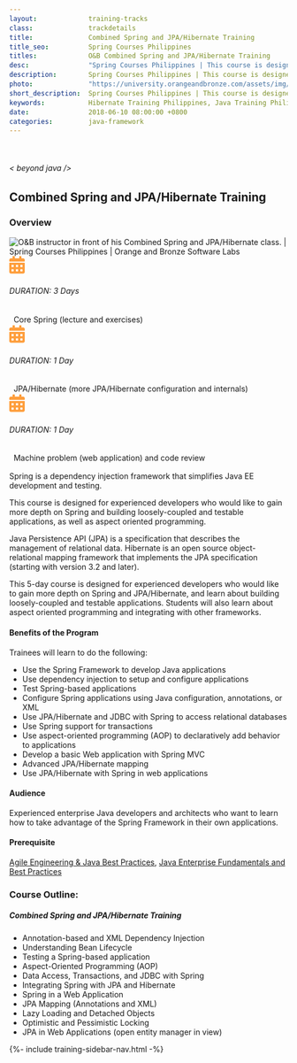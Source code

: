 ```yaml
---
layout:             training-tracks
class:              trackdetails
title:              Combined Spring and JPA/Hibernate Training
title_seo:          Spring Courses Philippines
titles:             O&B Combined Spring and JPA/Hibernate Training
desc:               "Spring Courses Philippines | This course is designed for experienced developers who would like to gain more depth on Spring and building loosely-coupled and testable applications, as well as aspect oriented programming."
description:        Spring Courses Philippines | This course is designed for experienced developers who would like to gain more depth on Spring and building loosely-coupled and testable applications, as well as aspect oriented programming.
photo:              "https://university.orangeandbronze.com/assets/img/CombinedSpringAndJPAHibernate-FBLinkPostPhoto.png"
short_description:  Spring Courses Philippines | This course is designed for experienced developers who would like to gain more depth on Spring and building loosely-coupled and testable applications, as well as aspect oriented programming.
keywords:           Hibernate Training Philippines, Java Training Philippines, JPA Training Philippines, Hibernate Training Classes, JPA/Hibernate Training Manila, JPA/Hibernate Training Makati
date:               2018-06-10 08:00:00 +0800
categories:         java-framework
---
```

<div class="section-content">
    <div class="container-fluid auto-1110">
        <div class="row">
            <div class="col">
                <div class="panel-content">
                    <div class="title-section">
                        <img src="{{ "assets/img/title-software.png" | relative_url }}" alt="">
                        <div class="title">
                            <h6>
                                < beyond java />
                            </h6>
                            <h2>Combined Spring and JPA/Hibernate Training</h2>
                        </div>
                    </div>
                    <div class="row" data-sticky-container>
                        <div class="track-panel">
                            <div class="track-content">
                                <section id="overview">
                                    <h3>Overview</h3>
                                    <img class="mb30 img-fluid" src="{{ "assets/img/CombinedSpringAndJPAHibernate-cover.png" | relative_url }}" alt="O&B instructor in front of his Combined Spring and JPA/Hibernate class. | Spring Courses Philippines | Orange and Bronze Software Labs">
                                    <div class="track-details">
                                        <div class="details mr40">
                                            <img src="/assets/img/ico-calendar.svg" alt="">
                                            <h6>DURATION: 3 Days</h6>&nbsp;
                                            <p style="display: inline-block; margin: 0; vertical-align: middle; line-height: 21px;">Core Spring (lecture and exercises)</p>
                                        </div>
                                    </div>
                                    <div class="track-details">
                                        <div class="details mr40">
                                            <img src="/assets/img/ico-calendar.svg" alt="">
                                            <h6>DURATION: 1 Day</h6>&nbsp;
                                            <p style="display: inline-block; margin: 0; vertical-align: middle; line-height: 21px;">JPA/Hibernate (more JPA/Hibernate configuration and internals)</p>
                                        </div>
                                    </div>
                                    <div class="track-details">
                                        <div class="details mr40">
                                            <img src="/assets/img/ico-calendar.svg" alt="">
                                            <h6>DURATION: 1 Day</h6>&nbsp;
                                            <p style="display: inline-block; margin: 0; vertical-align: middle; line-height: 21px;">Machine problem (web application) and code review</p>
                                        </div>
                                    </div>
                                    <p>Spring is a dependency injection framework that simplifies Java EE development and testing.</p>
                                    <p>This course is designed for experienced developers who would like to gain more depth on Spring and building loosely-coupled and testable applications, as well as aspect oriented programming.</p>
                                    <p>Java Persistence API (JPA) is a specification that describes the management of relational data. Hibernate is an open source object-relational mapping framework that implements the JPA specification (starting with version 3.2 and later).</p>
                                    <p>This 5-day course is designed for experienced developers who would like to gain more depth on Spring and JPA/Hibernate, and learn about building loosely-coupled and testable applications. Students will also learn about aspect oriented programming and integrating with other frameworks.</p>
                                    <h4>Benefits of the Program</h4>
                                    <p>Trainees will learn to do the following:</p>
                                    <ul>
                                    <li>Use the Spring Framework to develop Java applications</li>
                                    <li>Use dependency injection to setup and configure applications</li>
                                    <li>Test Spring-based applications</li>
                                    <li>Configure Spring applications using Java configuration, annotations, or XML</li>
                                    <li>Use JPA/Hibernate and JDBC with Spring to access relational databases</li>
                                    <li>Use Spring support for transactions</li>
                                    <li>Use aspect-oriented programming (AOP) to declaratively add behavior to applications</li>
                                    <li>Develop a basic Web application with Spring MVC</li>
                                    <li>Advanced JPA/Hibernate mapping</li>
                                    <li>Use JPA/Hibernate with Spring in web applications</li>
                                    </ul>
                                    <h4>Audience</h4>
                                    <p>Experienced enterprise Java developers and architects who want to learn how to take advantage of the Spring Framework in their own applications.</p>
                                    <h4>Prerequisite</h4>
                                    <p><a href="/java/agile-engineering/" target="_blank">Agile Engineering & Java Best Practices</a>, <a href="/java/java-enterprise/" target="_blank">Java Enterprise Fundamentals and Best Practices</a></p>
                                </section>
                                <section id="topic-outline">
                                    <h3>
                                        Course Outline:
                                    </h3>
                                    <h5 class="course-title">Combined Spring and JPA/Hibernate Training</h5>
                                    <ul class="course-outline">
                                    <li>Annotation-based and XML Dependency Injection</li>
                                    <li>Understanding Bean Lifecycle</li>
                                    <li>Testing a Spring-based application</li>
                                    <li>Aspect-Oriented Programming (AOP)</li>
                                    <li>Data Access, Transactions, and JDBC with Spring</li>
                                    <li>Integrating Spring with JPA and Hibernate</li>
                                    <li>Spring in a Web Application</li>
                                    <li>JPA Mapping (Annotations and XML)</li>
                                    <li>Lazy Loading and Detached Objects</li>
                                    <li>Optimistic and Pessimistic Locking</li>
                                    <li>JPA in Web Applications (open entity manager in view)</li>
                                    </ul>
                                </section>
                                <!-- <section id="topic-outline">
                                    <h3>
                                        Related Courses:
                                    </h3>
                                    <ul class="course-outline">
                                    <li><a href="/java-framework/spring-web/" target="_blank">Spring Web Training</a></li>
                                    <li><a href="/java-framework/enterprise-spring/" target="_blank">Enterprise Integration with Spring Training</a></li>
                                    </ul>
                                </section> -->
                                <!-- <section id="faq">
                                    <h3>Frequently Asked Questions</h3>
                                    <div class="faq-list" id="accordion">
                                        <a class="faq-card">
                                            <div class="faq-header collapsed" id="heading-1" data-toggle="collapse" data-target="#collapse-1" aria-expanded="true" aria-controls="collapse-1">
                                                <h4 class="title">
                                                    What are the prerequisites needed before I take this training track?
                                                </h4>
                                                <img src="{{ "assets/img/ico-chevron-down.svg" | relative_url }}" alt="" class="ico">
                                            </div>
                                            <div id="collapse-1" class="collapse faq-body" aria-labelledby="heading-1" data-parent="#accordion">
                                                <div class="content">
                                                    <p>
                                                        None.
                                                    </p>
                                                </div>
                                            </div>
                                        </a>
                                        <a class="faq-card">
                                            <div class="faq-header collapsed" id="heading-2" data-toggle="collapse" aria-expanded="false" data-target="#collapse-2" aria-controls="collapse-2">
                                                <h4 class="title">
                                                    What skills should I expect to possess at the end of the course?
                                                </h4>
                                                <img src="{{ "assets/img/ico-chevron-down.svg" | relative_url }}" alt="" class="ico">
                                            </div>
                                            <div id="collapse-2" class="collapse faq-body" aria-labelledby="heading-2" data-parent="#accordion">
                                                <div class="content">
                                                    <p>
                                                       Learn basic installation and creating creating databases and collections.
                                                    </p>
                                                </div>
                                            </div>
                                        </a>
                                    </div>
                                </section> -->
                            </div>
                            {%- include training-sidebar-nav.html -%}
                        </div>
                    </div>
                </div>
            </div>
        </div>
    </div>
</div>